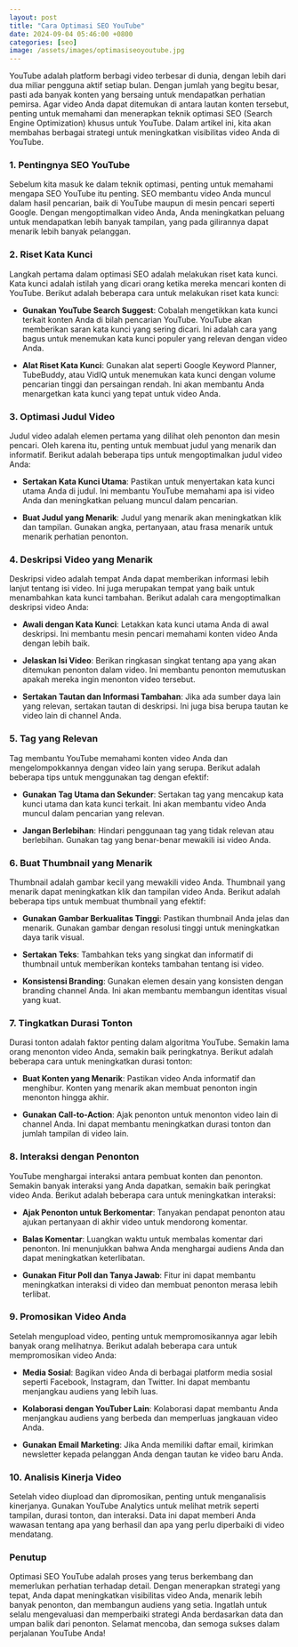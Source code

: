 ```yaml
---
layout: post
title: "Cara Optimasi SEO YouTube"
date: 2024-09-04 05:46:00 +0800
categories: [seo]
image: /assets/images/optimasiseoyoutube.jpg
---
```


YouTube adalah platform berbagi video terbesar di dunia, dengan lebih dari dua miliar pengguna aktif setiap bulan. Dengan jumlah yang begitu besar, pasti ada banyak konten yang bersaing untuk mendapatkan perhatian pemirsa. Agar video Anda dapat ditemukan di antara lautan konten tersebut, penting untuk memahami dan menerapkan teknik optimasi SEO (Search Engine Optimization) khusus untuk YouTube. Dalam artikel ini, kita akan membahas berbagai strategi untuk meningkatkan visibilitas video Anda di YouTube.

### 1. Pentingnya SEO YouTube

Sebelum kita masuk ke dalam teknik optimasi, penting untuk memahami mengapa SEO YouTube itu penting. SEO membantu video Anda muncul dalam hasil pencarian, baik di YouTube maupun di mesin pencari seperti Google. Dengan mengoptimalkan video Anda, Anda meningkatkan peluang untuk mendapatkan lebih banyak tampilan, yang pada gilirannya dapat menarik lebih banyak pelanggan.

### 2. Riset Kata Kunci

Langkah pertama dalam optimasi SEO adalah melakukan riset kata kunci. Kata kunci adalah istilah yang dicari orang ketika mereka mencari konten di YouTube. Berikut adalah beberapa cara untuk melakukan riset kata kunci:

- **Gunakan YouTube Search Suggest**: Cobalah mengetikkan kata kunci terkait konten Anda di bilah pencarian YouTube. YouTube akan memberikan saran kata kunci yang sering dicari. Ini adalah cara yang bagus untuk menemukan kata kunci populer yang relevan dengan video Anda.

- **Alat Riset Kata Kunci**: Gunakan alat seperti Google Keyword Planner, TubeBuddy, atau VidIQ untuk menemukan kata kunci dengan volume pencarian tinggi dan persaingan rendah. Ini akan membantu Anda menargetkan kata kunci yang tepat untuk video Anda.

### 3. Optimasi Judul Video

Judul video adalah elemen pertama yang dilihat oleh penonton dan mesin pencari. Oleh karena itu, penting untuk membuat judul yang menarik dan informatif. Berikut adalah beberapa tips untuk mengoptimalkan judul video Anda:

- **Sertakan Kata Kunci Utama**: Pastikan untuk menyertakan kata kunci utama Anda di judul. Ini membantu YouTube memahami apa isi video Anda dan meningkatkan peluang muncul dalam pencarian.

- **Buat Judul yang Menarik**: Judul yang menarik akan meningkatkan klik dan tampilan. Gunakan angka, pertanyaan, atau frasa menarik untuk menarik perhatian penonton.

### 4. Deskripsi Video yang Menarik

Deskripsi video adalah tempat Anda dapat memberikan informasi lebih lanjut tentang isi video. Ini juga merupakan tempat yang baik untuk menambahkan kata kunci tambahan. Berikut adalah cara mengoptimalkan deskripsi video Anda:

- **Awali dengan Kata Kunci**: Letakkan kata kunci utama Anda di awal deskripsi. Ini membantu mesin pencari memahami konten video Anda dengan lebih baik.

- **Jelaskan Isi Video**: Berikan ringkasan singkat tentang apa yang akan ditemukan penonton dalam video. Ini membantu penonton memutuskan apakah mereka ingin menonton video tersebut.

- **Sertakan Tautan dan Informasi Tambahan**: Jika ada sumber daya lain yang relevan, sertakan tautan di deskripsi. Ini juga bisa berupa tautan ke video lain di channel Anda.

### 5. Tag yang Relevan

Tag membantu YouTube memahami konten video Anda dan mengelompokkannya dengan video lain yang serupa. Berikut adalah beberapa tips untuk menggunakan tag dengan efektif:

- **Gunakan Tag Utama dan Sekunder**: Sertakan tag yang mencakup kata kunci utama dan kata kunci terkait. Ini akan membantu video Anda muncul dalam pencarian yang relevan.

- **Jangan Berlebihan**: Hindari penggunaan tag yang tidak relevan atau berlebihan. Gunakan tag yang benar-benar mewakili isi video Anda.

### 6. Buat Thumbnail yang Menarik

Thumbnail adalah gambar kecil yang mewakili video Anda. Thumbnail yang menarik dapat meningkatkan klik dan tampilan video Anda. Berikut adalah beberapa tips untuk membuat thumbnail yang efektif:

- **Gunakan Gambar Berkualitas Tinggi**: Pastikan thumbnail Anda jelas dan menarik. Gunakan gambar dengan resolusi tinggi untuk meningkatkan daya tarik visual.

- **Sertakan Teks**: Tambahkan teks yang singkat dan informatif di thumbnail untuk memberikan konteks tambahan tentang isi video.

- **Konsistensi Branding**: Gunakan elemen desain yang konsisten dengan branding channel Anda. Ini akan membantu membangun identitas visual yang kuat.

### 7. Tingkatkan Durasi Tonton

Durasi tonton adalah faktor penting dalam algoritma YouTube. Semakin lama orang menonton video Anda, semakin baik peringkatnya. Berikut adalah beberapa cara untuk meningkatkan durasi tonton:

- **Buat Konten yang Menarik**: Pastikan video Anda informatif dan menghibur. Konten yang menarik akan membuat penonton ingin menonton hingga akhir.

- **Gunakan Call-to-Action**: Ajak penonton untuk menonton video lain di channel Anda. Ini dapat membantu meningkatkan durasi tonton dan jumlah tampilan di video lain.

### 8. Interaksi dengan Penonton

YouTube menghargai interaksi antara pembuat konten dan penonton. Semakin banyak interaksi yang Anda dapatkan, semakin baik peringkat video Anda. Berikut adalah beberapa cara untuk meningkatkan interaksi:

- **Ajak Penonton untuk Berkomentar**: Tanyakan pendapat penonton atau ajukan pertanyaan di akhir video untuk mendorong komentar.

- **Balas Komentar**: Luangkan waktu untuk membalas komentar dari penonton. Ini menunjukkan bahwa Anda menghargai audiens Anda dan dapat meningkatkan keterlibatan.

- **Gunakan Fitur Poll dan Tanya Jawab**: Fitur ini dapat membantu meningkatkan interaksi di video dan membuat penonton merasa lebih terlibat.

### 9. Promosikan Video Anda

Setelah mengupload video, penting untuk mempromosikannya agar lebih banyak orang melihatnya. Berikut adalah beberapa cara untuk mempromosikan video Anda:

- **Media Sosial**: Bagikan video Anda di berbagai platform media sosial seperti Facebook, Instagram, dan Twitter. Ini dapat membantu menjangkau audiens yang lebih luas.

- **Kolaborasi dengan YouTuber Lain**: Kolaborasi dapat membantu Anda menjangkau audiens yang berbeda dan memperluas jangkauan video Anda.

- **Gunakan Email Marketing**: Jika Anda memiliki daftar email, kirimkan newsletter kepada pelanggan Anda dengan tautan ke video baru Anda.

### 10. Analisis Kinerja Video

Setelah video diupload dan dipromosikan, penting untuk menganalisis kinerjanya. Gunakan YouTube Analytics untuk melihat metrik seperti tampilan, durasi tonton, dan interaksi. Data ini dapat memberi Anda wawasan tentang apa yang berhasil dan apa yang perlu diperbaiki di video mendatang.

### Penutup

Optimasi SEO YouTube adalah proses yang terus berkembang dan memerlukan perhatian terhadap detail. Dengan menerapkan strategi yang tepat, Anda dapat meningkatkan visibilitas video Anda, menarik lebih banyak penonton, dan membangun audiens yang setia. Ingatlah untuk selalu mengevaluasi dan memperbaiki strategi Anda berdasarkan data dan umpan balik dari penonton. Selamat mencoba, dan semoga sukses dalam perjalanan YouTube Anda!